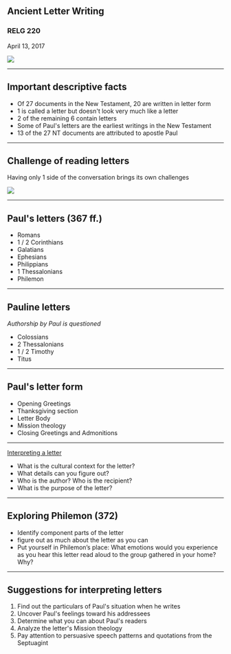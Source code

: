 ## Ancient Letter Writing

### RELG 220

April 13, 2017

![](http://drive.google.com/uc?id=0B8ezT0-tUjVZTlU3eGNHbGdqTW8)

---

## Important descriptive facts

- Of 27 documents in the New Testament, 20 are written in letter form
- 1 is called a letter but doesn't look very much like a letter
- 2 of the remaining 6 contain letters
- Some of Paul's letters are the earliest writings in the New Testament
- 13 of the 27 NT documents are attributed to apostle Paul

---


## Challenge of reading letters

 Having only 1 side of the conversation brings its own challenges
 <!-- .element: style="float: right; width: 40%" -->

![](http://drive.google.com/uc?id=0B8ezT0-tUjVZWXl3cTNSbVpzcFk) <!-- .element: style="width: 40%" -->



---

## Paul's letters (367 ff.)

- Romans
- 1 / 2 Corinthians
- Galatians
- Ephesians
- Philippians
- 1 Thessalonians
- Philemon

---

## Pauline letters
*Authorship by Paul is questioned*

- Colossians
- 2 Thessalonians
- 1 / 2 Timothy
- Titus


---

## Paul's letter form

- Opening Greetings
- Thanksgiving section
- Letter Body
- Mission theology
- Closing Greetings and Admonitions

---

[Interpreting a letter](http://drive.google.com/uc?id=0B8ezT0-tUjVZUWpkeEx1dkhsZ1k)


- What is the cultural context for the letter?
- What details can you figure out?
- Who is the author? Who is the recipient?
- What is the purpose of the letter?

---

## Exploring Philemon (372)

- Identify component parts of the letter
- figure out as much about the letter as you can
- Put yourself in Philemon’s place: What emotions would you experience as you hear this letter read aloud to the group gathered in your home? Why?

---

## Suggestions for interpreting letters

1. Find out the particulars of Paul's situation when he writes
2. Uncover Paul's feelings toward his addressees
3. Determine what you can about Paul's readers
4. Analyze the letter's Mission theology
5. Pay attention to persuasive speech patterns and quotations from the Septuagint
